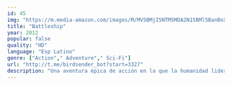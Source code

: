 ```yaml
---
id: 45
img: "https://m.media-amazon.com/images/M/MV5BMjI5NTM5MDA2N15BMl5BanBnXkFtZTcwNjkwMzQxNw@@._V1_SX300.jpg"
title: "Battleship"
year: 2012
popular: false
quality: "HD"
language: "Esp Latino"
genre: ["Action"," Adventure"," Sci-Fi"]
url: "http://t.me/birdsender_bot?start=3327"
description: "Una aventura épica de acción en la que la humanidad liderará una gran batalla en contra de una fuerza superior desconocida que se inicia en el mar y continúa en los cielos y en la tierra."
---
```

